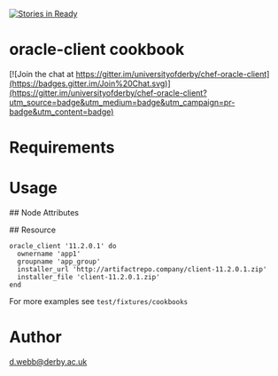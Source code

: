 [![Stories in Ready](https://badge.waffle.io/universityofderby/chef-oracle-client.png?label=ready&title=Ready)](https://waffle.io/universityofderby/chef-oracle-client)
# oracle-client cookbook

[![Join the chat at https://gitter.im/universityofderby/chef-oracle-client](https://badges.gitter.im/Join%20Chat.svg)](https://gitter.im/universityofderby/chef-oracle-client?utm_source=badge&utm_medium=badge&utm_campaign=pr-badge&utm_content=badge)

# Requirements

# Usage

## Node Attributes

## Resource
```
oracle_client '11.2.0.1' do
  ownername 'app1'
  groupname 'app_group'
  installer_url 'http://artifactrepo.company/client-11.2.0.1.zip'
  installer_file 'client-11.2.0.1.zip'
end
```

For more examples see `test/fixtures/cookbooks`

# Author
d.webb@derby.ac.uk
